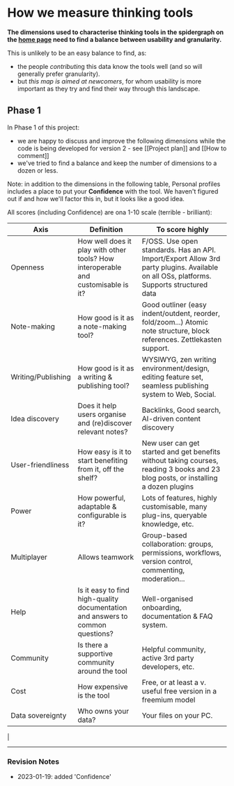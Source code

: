 # How we measure thinking tools

**The dimensions used to characterise thinking tools in the spidergraph on the [home page](README) need to find a balance between usability and granularity.**

This is unlikely to be an easy balance to find, as:

* the people *contributin*g this data know the tools well (and so will generally prefer granularity). 
* but *this map is aimed at newcomers*, for whom usability is more important as they try and find their way through this landscape.

## Phase 1

In Phase 1 of this project:

* we are happy to discuss and improve the following dimensions while the code is being developed for version 2 - see [[Project plan]] and [[How to comment]]
* we've tried to find a balance and keep the number of dimensions to a dozen or less. 

Note: in addition to the dimensions in the following table, Personal profiles includes a place to put your **Confidence** with the tool. We haven't figured out if and how we'll factor this in, but it looks like a good idea.

All scores (including Confidence) are ona 1-10 scale (terrible - brilliant):

| **Axis**           | **Definition**                                                                    | **To score highly**                                                                                                                          |
| ------------------ | --------------------------------------------------------------------------------- | --------------------------------------------------------------------------------------------------------------------------------------------- | 
| Openness           | How well does it play with other tools? How interoperable and customisable is it? | F/OSS.  Use open standards.  Has an API.  Import/Export  Allow 3rd party plugins.  Available on all OSs, platforms.  Supports structured data      |
| Note-making        | How good is it as a note-making tool?                                             | Good outliner (easy indent/outdent, reorder, fold/zoom...)  Atomic note structure, block references.  Zettlekasten support.                       |
| Writing/Publishing | How good is it as a writing & publishing tool?                                    | WYSIWYG, zen writing environment/design, editing feature set, seamless publishing system to Web, Social.                                         |
| Idea discovery     | Does it help users organise and (re)discover relevant notes?                      | Backlinks, Good search, AI-driven content discovery                                                                                               |
| User-friendliness  | How easy is it to start benefiting from it, off the shelf?                        | New user can get started and get benefits without taking courses, reading 3 books and 23 blog posts, or installing a dozen plugins              |
| Power              | How powerful, adaptable & configurable is it?                                     | Lots of features, highly customisable, many plug-ins, queryable knowledge, etc.                                                                  |
| Multiplayer        | Allows teamwork                                                                   | Group-based collaboration: groups, permissions, workflows, version control, commenting, moderation...                                           |
| Help               | Is it easy to find high-quality documentation and answers to common questions?    | Well-organised onboarding, documentation & FAQ system.                                                                                           |
| Community          | Is there a supportive community around the tool                                   | Helpful community, active 3rd party developers, etc.                                                                                            |
| Cost               | How expensive is the tool                                                         | Free, or at least a v. useful free version in a freemium model                                                                                 |
| Data sovereignty   | Who owns your data?                                                               | Your files on your PC.                                                                                                                           |
| 

---

### Revision Notes

* 2023-01-19: added 'Confidence'
